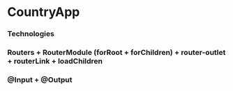 # CountryApp

### Technologies
### Routers + RouterModule (forRoot + forChildren) + router-outlet + routerLink + loadChildren
### @Input + @Output
